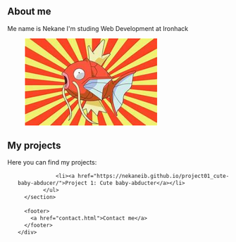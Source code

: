 <!DOCTYPE html>
<html>
  <head>
    <title>Nekane</title>
    <meta charset="UTF-8" />
    <link rel="stylesheet" href="style/style.css">
  </head>
  <body>
    <div>
      <section >
        <h1>About me</h1>
            <p>Me name is Nekane I'm studing Web Development at Ironhack</p>
            <figure>
            <img src="Profile.jpg" width="300" alt="Nekane Ibarlucea" />
            </figure>
            <h2>My projects</h2>
            <p>Here you can find my projects:</p>
            <ul>
            
                <li><a href="https://nekaneib.github.io/project01_cute-baby-abducer/">Project 1: Cute baby-abducter</a></li>
            </ul>
      </section>

      <footer>
        <a href="contact.html">Contact me</a>
      </footer>
    </div>
  </body>
</html>

